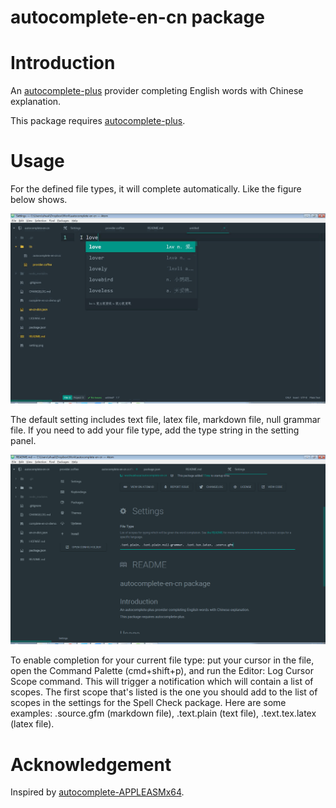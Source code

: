 # autocomplete-en-cn package

# Introduction
An [autocomplete-plus](https://github.com/atom/autocomplete-plus) provider completing English words with Chinese explanation.

This package requires [autocomplete-plus](https://github.com/atom/autocomplete-plus).

# Usage
For the defined file types, it will complete automatically. Like the figure below shows.

![A screenshot of the package using](https://github.com/wushuaibuaa/autocomplete-en-cn/blob/master/complete-en-cn-demo.gif)

 The default setting includes text file, latex file, markdown file, null grammar file. If you need to add your file type, add the type string in the setting panel.

![A screenshot of the setting page](https://github.com/wushuaibuaa/autocomplete-en-cn/blob/master/setting.png)

To enable completion for your current file type: put your cursor in the file, open the Command Palette (cmd+shift+p), and run the Editor: Log Cursor Scope command. This will trigger a notification which will contain a list of scopes. The first scope that's listed is the one you should add to the list of scopes in the settings for the Spell Check package. Here are some examples: .source.gfm (markdown file), .text.plain (text file), .text.tex.latex (latex file).

# Acknowledgement
Inspired by [autocomplete-APPLEASMx64](https://github.com/OrionNebula/autocomplete-APPLEASMx64).
